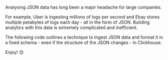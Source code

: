 Analysing JSON data has long been a major headache for large companies.

For example, Uber is ingesting millions of logs per second and Ebay stores multiple petabytes of logs each day - all in the form of JSON. Building analytics with this data is extremely complicated and inefficient.

The following code outlines a technique to ingest JSON data and format it in a fixed schema - even if the structure of the JSON changes - in Clickhouse. 

Enjoy! 😊 
